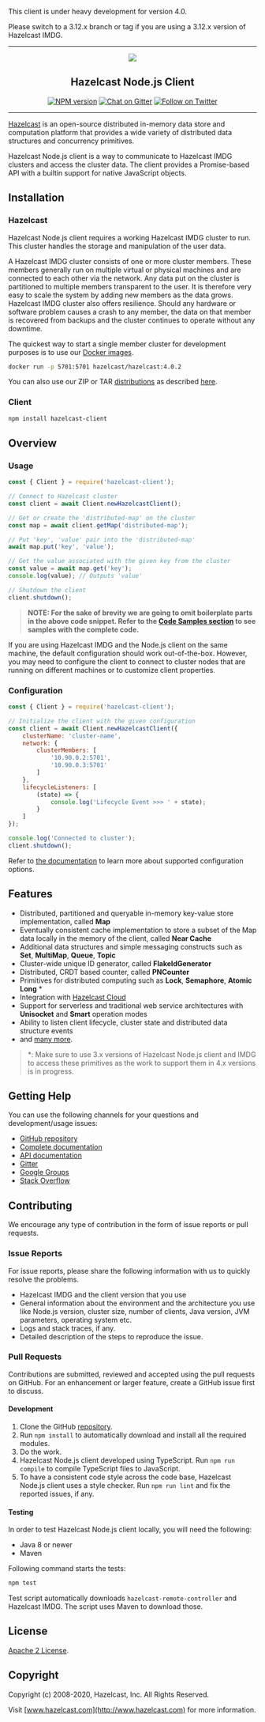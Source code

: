 
This client is under heavy development for version 4.0.

Please switch to a 3.12.x branch or tag if you are using a 3.12.x version of Hazelcast IMDG.

---

<p align="center">
    <a href="https://github.com/hazelcast/hazelcast-nodejs-client/">
        <img src="https://3l0wd94f0qdd10om8642z9se-wpengine.netdna-ssl.com/images/logos/hazelcast-logo-horz_md.png" />
    </a>
    <h2 align="center">Hazelcast Node.js Client</h2>
</p>

<p align="center">
    <a href="https://www.npmjs.com/package/hazelcast-client"><img src="https://img.shields.io/npm/v/hazelcast-client" alt="NPM version"></a>
    <a href="https://gitter.im/hazelcast/hazelcast?utm_source=badge&utm_medium=badge&utm_campaign=pr-badge&utm_content=badge"><img src="https://img.shields.io/gitter/room/gitterHQ/gitter.svg" alt="Chat on Gitter"></a>
    <a href="https://twitter.com/Hazelcast"><img src="https://img.shields.io/twitter/follow/Hazelcast.svg?style=flat-square&colorA=1da1f2&colorB=&label=Follow%20on%20Twitter" alt="Follow on Twitter"></a>
</p>

---

[Hazelcast](https://hazelcast.org/) is an open-source distributed in-memory data store and computation platform that
provides a wide variety of distributed data structures and concurrency primitives.

Hazelcast Node.js client is a way to communicate to Hazelcast IMDG clusters and access the cluster data.
The client provides a Promise-based API with a builtin support for native JavaScript objects.

## Installation

### Hazelcast

Hazelcast Node.js client requires a working Hazelcast IMDG cluster to run. This cluster handles the storage and
manipulation of the user data.

A Hazelcast IMDG cluster consists of one or more cluster members. These members generally run on multiple virtual or
physical machines and are connected to each other via the network. Any data put on the cluster is partitioned to
multiple members transparent to the user. It is therefore very easy to scale the system by adding new members as
the data grows. Hazelcast IMDG cluster also offers resilience. Should any hardware or software problem causes a crash
to any member, the data on that member is recovered from backups and the cluster continues to operate without any
downtime.

The quickest way to start a single member cluster for development purposes is to use our
[Docker images](https://hub.docker.com/r/hazelcast/hazelcast/).

```bash
docker run -p 5701:5701 hazelcast/hazelcast:4.0.2
```

You can also use our ZIP or TAR [distributions](https://hazelcast.org/imdg/download/archives/#hazelcast-imdg)
as described [here](DOCUMENTATION.md#121-setting-up-a-hazelcast-imdg-cluster).

### Client

```bash
npm install hazelcast-client
```

## Overview

### Usage

```js
const { Client } = require('hazelcast-client');

// Connect to Hazelcast cluster
const client = await Client.newHazelcastClient();

// Get or create the 'distributed-map' on the cluster
const map = await client.getMap('distributed-map');

// Put 'key', 'value' pair into the 'distributed-map'
await map.put('key', 'value');

// Get the value associated with the given key from the cluster
const value = await map.get('key');
console.log(value); // Outputs 'value'

// Shutdown the client
client.shutdown();
```

> **NOTE: For the sake of brevity we are going to omit boilerplate parts in the above code snippet. Refer to the [Code Samples section](#16-code-samples) to see samples with the complete code.**

If you are using Hazelcast IMDG and the Node.js client on the same machine, the default configuration should work
out-of-the-box. However, you may need to configure the client to connect to cluster nodes that are running on
different machines or to customize client properties.

### Configuration

```js
const { Client } = require('hazelcast-client');

// Initialize the client with the given configuration
const client = await Client.newHazelcastClient({
    clusterName: 'cluster-name',
    network: {
        clusterMembers: [
            '10.90.0.2:5701',
            '10.90.0.3:5701'
        ]
    },
    lifecycleListeners: [
        (state) => {
            console.log('Lifecycle Event >>> ' + state);
        }
    ]
});

console.log('Connected to cluster');
client.shutdown();
```

Refer to [the documentation](DOCUMENTATION.md) to learn more about supported configuration options.

## Features

* Distributed, partitioned and queryable in-memory key-value store implementation, called **Map**
* Eventually consistent cache implementation to store a subset of the Map data locally in the memory of the client, called **Near Cache**
* Additional data structures and simple messaging constructs such as **Set**, **MultiMap**, **Queue**, **Topic**
* Cluster-wide unique ID generator, called **FlakeIdGenerator**
* Distributed, CRDT based counter, called **PNCounter**
* Primitives for distributed computing such as **Lock**, **Semaphore**, **Atomic Long** *
* Integration with [Hazelcast Cloud](https://cloud.hazelcast.com/)
* Support for serverless and traditional web service architectures with **Unisocket** and **Smart** operation modes
* Ability to listen client lifecycle, cluster state and distributed data structure events
* and [many more](https://hazelcast.org/imdg/clients-languages/node-js/#client-features).

> *: Make sure to use 3.x versions of Hazelcast Node.js client and IMDG to access these primitives as the work to support them in 4.x versions is in progress.

## Getting Help

You can use the following channels for your questions and development/usage issues:

* [GitHub repository](https://github.com/hazelcast/hazelcast-nodejs-client)
* [Complete documentation](DOCUMENTATION.md)
* [API documentation](http://hazelcast.github.io/hazelcast-nodejs-client/api/current/docs/)
* [Gitter](https://gitter.im/hazelcast/hazelcast)
* [Google Groups](https://groups.google.com/forum/#!forum/hazelcast)
* [Stack Overflow](https://stackoverflow.com/questions/tagged/hazelcast)

## Contributing

We encourage any type of contribution in the form of issue reports or pull requests.

### Issue Reports

For issue reports, please share the following information with us to quickly resolve the problems.

* Hazelcast IMDG and the client version that you use
* General information about the environment and the architecture you use like Node.js version, cluster size, number of clients, Java version, JVM parameters, operating system etc.
* Logs and stack traces, if any.
* Detailed description of the steps to reproduce the issue.

### Pull Requests

Contributions are submitted, reviewed and accepted using the pull requests on GitHub. For an enhancement or larger
feature, create a GitHub issue first to discuss.

#### Development

1. Clone the GitHub [repository](https://github.com/hazelcast/hazelcast-nodejs-client.git).
2. Run `npm install` to automatically download and install all the required modules.
3. Do the work.
4. Hazelcast Node.js client developed using TypeScript. Run `npm run compile` to compile TypeScript files to JavaScript.
5. To have a consistent code style across the code base, Hazelcast Node.js client uses a style checker. Run `npm run lint` and fix the reported issues, if any.

#### Testing

In order to test Hazelcast Node.js client locally, you will need the following:

* Java 8 or newer
* Maven

Following command starts the tests:

```bash
npm test
```

Test script automatically downloads `hazelcast-remote-controller` and Hazelcast IMDG. The script uses Maven to download those.

## License

[Apache 2 License](LICENSE).

## Copyright

Copyright (c) 2008-2020, Hazelcast, Inc. All Rights Reserved.

Visit [www.hazelcast.com](http://www.hazelcast.com) for more information.
